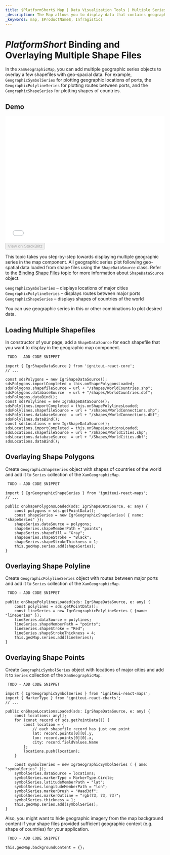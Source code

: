 ```yaml
---
title: $PlatformShort$ Map | Data Visualization Tools | Multiple Series | Infragistics
_description: The Map allows you to display data that contains geographic locations from view models or geo-spatial data loaded from shape files on geographic imagery maps.View the demo, dependencies, usage and toolbar for more information.
_keywords: map, $ProductName$, Infragistics
---
```

# $PlatformShort$ Binding and Overlaying Multiple Shape Files

In the `XamGeographicMap`, you can add multiple geographic series objects to overlay a few shapefiles with geo-spacial data. For example, `GeographicSymbolSeries` for plotting geographic locations of ports, the `GeographicPolylineSeries` for plotting routes between ports, and the `GeographicShapeSeries` for plotting shapes of countries.

## Demo

<div class="sample-container loading" style="height: 400px">
    <iframe id="geo-map-binding-multiple-shapes-iframe" src='{environment:dvDemosBaseUrl}/maps/geo-map-binding-multiple-shapes' width="100%" height="100%" seamless frameBorder="0" onload="onXPlatSampleIframeContentLoaded(this);"></iframe>
</div>
<div>
    <button data-localize="stackblitz" disabled class="stackblitz-btn"   data-iframe-id="geo-map-binding-multiple-shapes-iframe" data-demos-base-url="{environment:dvDemosBaseUrl}">View on StackBlitz
    </button>
</div>

<div class="divider--half"></div>

This topic takes you step-by-step towards displaying multiple geographic series in the map component. All geographic series plot following geo-spatial data loaded from shape files using the `ShapeDataSource` class. Refer to the [Binding Shape Files](geo-map-binding-shp-file.md) topic for more information about `ShapeDataSource` object.

`GeographicSymbolSeries` – displays locations of major cities
`GeographicPolylineSeries` – displays routes between major ports
`GeographicShapeSeries` – displays shapes of countries of the world

You can use geographic series in this or other combinations to plot desired data.

## Loading Multiple Shapefiles

In constructor of your page, add a `ShapeDataSource` for each shapefile that you want to display in the geographic map component.


```html
 TODO - ADD CODE SNIPPET
```

```tsx
import { IgrShapeDataSource } from 'igniteui-react-core';
// ...

const sdsPolygons = new IgrShapeDataSource();
sdsPolygons.importCompleted = this.onShapePolygonsLoaded;
sdsPolygons.shapefileSource = url + "/shapes/WorldCountries.shp";
sdsPolygons.databaseSource  = url + "/shapes/WorldCountries.dbf";
sdsPolygons.dataBind();
const sdsPolylines = new IgrShapeDataSource();
sdsPolylines.importCompleted = this.onShapePolylinesLoaded;
sdsPolylines.shapefileSource = url + "/shapes/WorldConnections.shp";
sdsPolylines.databaseSource  = url + "/shapes/WorldConnections.dbf";
sdsPolylines.dataBind();
const sdsLocations = new IgrShapeDataSource();
sdsLocations.importCompleted = this.onShapeLocationsLoaded;
sdsLocations.shapefileSource = url + "/Shapes/WorldCities.shp";
sdsLocations.databaseSource  = url + "/Shapes/WorldCities.dbf";
sdsLocations.dataBind();
```

## Overlaying Shape Polygons

Create `GeographicShapeSeries` object with shapes of countries of the world and add it to `Series` collection of the `XamGeographicMap`.

```html
 TODO - ADD CODE SNIPPET
```

```tsx
import { IgrGeographicShapeSeries } from 'igniteui-react-maps';
// ...

public onShapePolygonsLoaded(sds: IgrShapeDataSource, e: any) {
    const polygons = sds.getPointData();
    const shapeSeries = new IgrGeographicShapeSeries( { name: "shapeSeries" });
    shapeSeries.dataSource = polygons;
    shapeSeries.shapeMemberPath = "points";
    shapeSeries.shapeFill = "Gray";
    shapeSeries.shapeStroke = "Black";
    shapeSeries.shapeStrokeThickness = 1;
    this.geoMap.series.add(shapeSeries);
}
```

## Overlaying Shape Polyline

Create `GeographicPolylineSeries` object with routes between major ports and add it to `Series` collection of the `XamGeographicMap`.

```html
 TODO - ADD CODE SNIPPET
```

```tsx
public onShapePolylinesLoaded(sds: IgrShapeDataSource, e: any) {
    const polylines = sds.getPointData();
    const lineSeries = new IgrGeographicPolylineSeries ( {name: "lineSeries" });
    lineSeries.dataSource = polylines;
    lineSeries.shapeMemberPath = "points";
    lineSeries.shapeStroke = "Red";
    lineSeries.shapeStrokeThickness = 4;
    this.geoMap.series.add(lineSeries);
}
```

## Overlaying Shape Points

Create `GeographicSymbolSeries` object with locations of major cities and add it to `Series` collection of the `XamGeographicMap`.

```html
 TODO - ADD CODE SNIPPET
```

```tsx
import { IgrGeographicSymbolSeries } from 'igniteui-react-maps';
import { MarkerType } from 'igniteui-react-charts';
// ...

public onShapeLocationsLoaded(sds: IgrShapeDataSource, e: any) {
    const locations: any[];
    for (const record of sds.getPointData()) {
        const location = {
            // each shapefile record has just one point
            lat: record.points[0][0].y,
            lon: record.points[0][0].x,
            city: record.fieldValues.Name
        };
        locations.push(location);
    }

    const symbolSeries = new IgrGeographicSymbolSeries ( { ame: "symbolSeries" });
    symbolSeries.dataSource = locations;
    symbolSeries.markerType = MarkerType.Circle;
    symbolSeries.latitudeMemberPath = "lat";
    symbolSeries.longitudeMemberPath = "lon";
    symbolSeries.markerBrush = "#aad3df";
    symbolSeries.markerOutline = "rgb(73, 73, 73)";
    symbolSeries.thickness = 1;
    this.geoMap.series.add(symbolSeries);
}
```

Also, you might want to hide geographic imagery from the map background content if your shape files provided sufficient geographic context (e.g. shape of countries) for your application.

```html
 TODO - ADD CODE SNIPPET
```

```tsx
this.geoMap.backgroundContent = {};
```